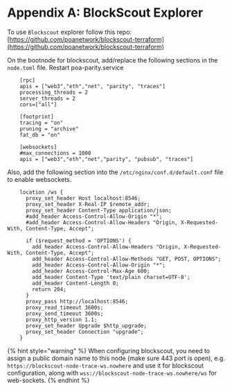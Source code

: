 # Appendix A: BlockScout Explorer

To use `Blockscout` explorer follow this repo: [https://github.com/poanetwork/blockscout-terraform](https://github.com/poanetwork/blockscout-terraform)

On the bootnode for blockscout, add/replace the following sections in the `node.toml` file. Restart poa-parity.service

```text
    [rpc]
    apis = ["web3","eth","net", "parity", "traces"]
    processing_threads = 2
    server_threads = 2
    cors=["all"]

    [footprint]
    tracing = "on"
    pruning = "archive"
    fat_db = "on"

    [websockets]
    #max_connections = 1000
    apis = ["web3","eth","net","parity", "pubsub", "traces"]
```

Also, add the following section into the `/etc/nginx/conf.d/default.conf` file to enable websockets.

```text
    location /ws {
      proxy_set_header Host localhost:8546;
      proxy_set_header X-Real-IP $remote_addr;
      proxy_set_header Content-Type application/json;
      #add_header Access-Control-Allow-Origin "*";
      #add_header Access-Control-Allow-Headers "Origin, X-Requested-With, Content-Type, Accept";

      if ($request_method = 'OPTIONS') {
        add_header Access-Control-Allow-Headers "Origin, X-Requested-With, Content-Type, Accept";
        add_header Access-Control-Allow-Methods "GET, POST, OPTIONS";
        add_header Access-Control-Allow-Origin "*";
        add_header Access-Control-Max-Age 600;
        add_header Content-Type 'text/plain charset=UTF-8';
        add_header Content-Length 0;
        return 204;
      }
      proxy_pass http://localhost:8546;
      proxy_read_timeout 3600s;
      proxy_send_timeout 3600s;
      proxy_http_version 1.1;
      proxy_set_header Upgrade $http_upgrade;
      proxy_set_header Connection "upgrade";
    }
```

{% hint style="warning" %}
When configuring blockscout, you need to assign a public domain name to this node \(make sure 443 port is open\), e.g. `https://blockscout-node-trace-ws.nowhere` and use it for blockscout configuration, along with `wss://blockscout-node-trace-ws.nowhere/ws` for web-sockets.
{% endhint %}

